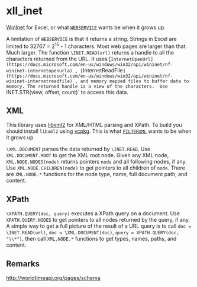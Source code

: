 # xll_inet

[WinInet](https://docs.microsoft.com/en-us/windows/win32/wininet/portal) for Excel, or what
[`WEBSERVICE`](https://support.microsoft.com/en-us/office/webservice-function-0546a35a-ecc6-4739-aed7-c0b7ce1562c4)
wants be when it grows up.

A limitation of `WEBSERVICE` is that it returns a string. Strings in Excel are
limited to 32767 = 2<sup>15</sup> - 1 characters. Most web pages are larger
than that. Much larger. The function `\INET.READ(url)` returns a handle 
to all the characters returned from the URL. It uses 
[`InternetOpenUrl](https://docs.microsoft.com/en-us/windows/win32/api/wininet/nf-wininet-internetopenurla)
, [`InternetReadFile`](https://docs.microsoft.com/en-us/windows/win32/api/wininet/nf-wininet-internetreadfile)
, and memory mapped files to buffer data to memory.
The returned handle is a view of the characters. 
Use `INET.STR(view, offset, count)` to access this data.

## XML

This library uses [libxml2](http://xmlsoft.org/downloads.html) for XML/HTML parsing and XPath.
To build you should install `libxml2` using [vcpkg](https://vcpkg.io/en/).
This is what [`FILTERXML`](https://support.microsoft.com/en-us/office/filterxml-function-4df72efc-11ec-4951-86f5-c1374812f5b7)
wants to be when it grows up.

`\XML.DOCUMENT` parses the data returned by `\INET.READ`. Use `XML.DOCUMENT.ROOT`
to get the XML root node. Given any XML node, `XML.NODE.NODES(node)` returns pointers
`node` and all following nodes, if any. Use `XML.NODE.CHILDREN(node)` to get pointers
to all children of `node`. There are `XML.NODE.*` functions for the node type, name,
full document path, and content.

## XPath

`\XPATH.QUERY(doc, query)` executes a XPath query on a document.
Use `XPATH.QUERY.NODES` to get pointers to all nodes returned by the query, if any.
A simple way to get a full picture of the result of a URL query is to
call `doc = \INET.READ(url)`, `doc = \XML.DOCUMENT(doc)`, `query = XPATH.QUERY(doc, "\\*")`,
then call `XML.NODE.*` functions to get types, names, paths, and content.

## Remarks

http://worldtimeapi.org/pages/schema
